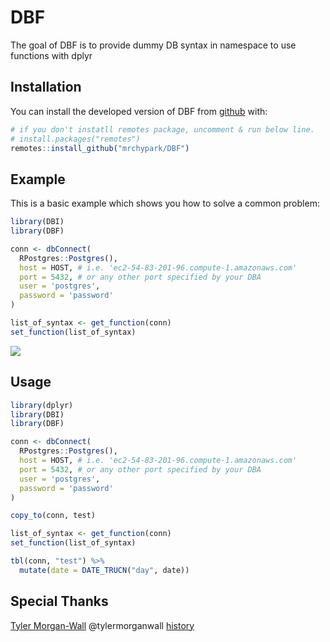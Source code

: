 # DBF

The goal of DBF is to provide dummy DB syntax in namespace to use functions with dplyr

## Installation

You can install the developed version of DBF from [github](https://github.com/mrchypark/DBF) with:

``` r
# if you don't instatll remotes package, uncomment & run below line.
# install.packages("remotes")
remotes::install_github("mrchypark/DBF")
```

## Example

This is a basic example which shows you how to solve a common problem:

``` r
library(DBI)
library(DBF)

conn <- dbConnect(
  RPostgres::Postgres(),
  host = HOST, # i.e. 'ec2-54-83-201-96.compute-1.amazonaws.com'
  port = 5432, # or any other port specified by your DBA
  user = 'postgres',
  password = 'password'
)

list_of_syntax <- get_function(conn)
set_function(list_of_syntax)
```
![](https://user-images.githubusercontent.com/6179259/48572925-29a1f180-e94e-11e8-94a4-259a713a6015.png)

## Usage

``` r
library(dplyr)
library(DBI)
library(DBF)

conn <- dbConnect(
  RPostgres::Postgres(),
  host = HOST, # i.e. 'ec2-54-83-201-96.compute-1.amazonaws.com'
  port = 5432, # or any other port specified by your DBA
  user = 'postgres',
  password = 'password'
)

copy_to(conn, test)

list_of_syntax <- get_function(conn)
set_function(list_of_syntax)

tbl(conn, "test") %>% 
  mutate(date = DATE_TRUCN("day", date))

```

## Special Thanks

[Tyler Morgan-Wall](https://twitter.com/tylermorganwall) @tylermorganwall [history](https://twitter.com/mrchypark_/status/1063113560086130688)
